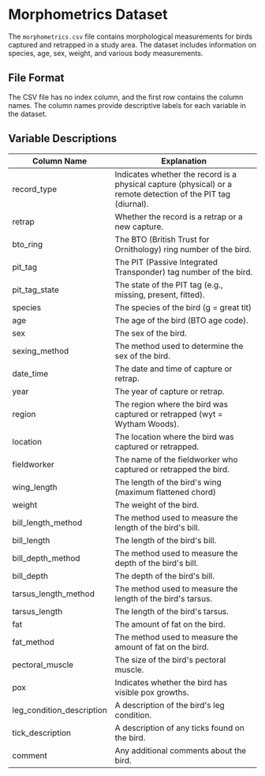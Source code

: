 # Morphometrics Dataset

The `morphometrics.csv` file contains morphological measurements for birds captured and retrapped in a study area. The dataset includes information on species, age, sex, weight, and various body measurements.

## File Format

The CSV file has no index column, and the first row contains the column names. The column names provide descriptive labels for each variable in the dataset.

## Variable Descriptions

Column Name               | Explanation
------------------------- | ----------------------------------------------------------------
record_type               | Indicates whether the record is a physical capture (physical) or a remote detection of the PIT tag (diurnal).
retrap                    | Whether the record is a retrap or a new capture.
bto_ring                  | The BTO (British Trust for Ornithology) ring number of the bird.
pit_tag                   | The PIT (Passive Integrated Transponder) tag number of the bird.
pit_tag_state             | The state of the PIT tag (e.g., missing, present, fitted).
species                   | The species of the bird (g = great tit)
age                       | The age of the bird (BTO age code).
sex                       | The sex of the bird.
sexing_method             | The method used to determine the sex of the bird.
date_time                 | The date and time of capture or retrap.
year                      | The year of capture or retrap.
region                    | The region where the bird was captured or retrapped (wyt = Wytham Woods).
location                  | The location where the bird was captured or retrapped.
fieldworker               | The name of the fieldworker who captured or retrapped the bird.
wing_length               | The length of the bird's wing (maximum flattened chord)
weight                    | The weight of the bird.
bill_length_method        | The method used to measure the length of the bird's bill.
bill_length               | The length of the bird's bill.
bill_depth_method         | The method used to measure the depth of the bird's bill.
bill_depth                | The depth of the bird's bill.
tarsus_length_method      | The method used to measure the length of the bird's tarsus.
tarsus_length             | The length of the bird's tarsus.
fat                       | The amount of fat on the bird.
fat_method                | The method used to measure the amount of fat on the bird.
pectoral_muscle           | The size of the bird's pectoral muscle.
pox                       | Indicates whether the bird has visible pox growths.
leg_condition_description | A description of the bird's leg condition.
tick_description          | A description of any ticks found on the bird.
comment                   | Any additional comments about the bird.